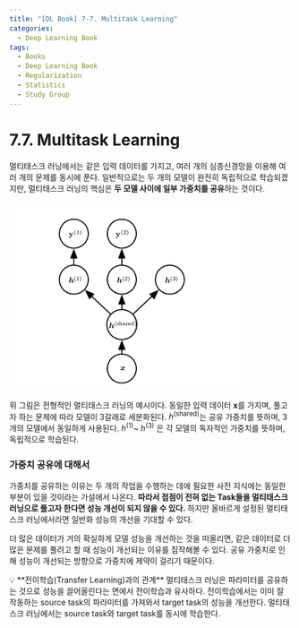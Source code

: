```yaml
---
title: "[DL Book] 7-7. Multitask Learning"
categories:
  - Deep Learning Book
tags:
  - Books
  - Deep Learning Book
  - Regularization
  - Statistics
  - Study Group
---
```


# 7.7. Multitask Learning

멀티태스크 러닝에서는 같은 입력 데이터를 가지고, 여러 개의 심층신경망을 이용해 여러 개의 문제를 동시에 푼다. 일반적으로는 두 개의 모델이 완전히 독립적으로 학습되겠지만, 멀티태스크 러닝의 핵심은 **두 모델 사이에 일부 가중치를 공유**하는 것이다.

![Untitled](/assets/images/7-7a.png)

위 그림은 전형적인 멀티태스크 러닝의 예시이다. 동일한 입력 데이터 $\bm x$를 가지며, 풀고자 하는 문제에 따라 모델이 3갈래로 세분화된다. $h^{(\text{shared})}$는 공유 가중치를 뜻하며, 3개의 모델에서 동일하게 사용된다. $h^{(\text{1})}$~ $h^{(\text{3})}$ 은 각 모델의 독자적인 가중치를 뜻하며, 독립적으로 학습된다.

### 가중치 공유에 대해서

가중치를 공유하는 이유는 두 개의 작업을 수행하는 데에 필요한 사전 지식에는 동일한 부분이 있을 것이라는 가설에서 나온다. **따라서 접점이 전혀 없는 Task들을 멀티태스크 러닝으로 풀고자 한다면 성능 개선이 되지 않을 수 있다.** 하지만 올바르게 설정된 멀티태스크 러닝에서라면 일반화 성능의 개선을 기대할 수 있다. 

더 많은 데이터가 거의 확실하게 모델 성능을 개선하는 것을 떠올리면, 같은 데이터로 더 많은 문제를 풀려고 할 때 성능이 개선되는 이유를 짐작해볼 수 있다. 공유 가중치로 인해 성능이 개선되는 방향으로 가중치에 제약이 걸리기 때문이다.

<aside>
💡 **전이학습(Transfer Learning)과의 관계**
멀티태스크 러닝은 파라미터를 공유하는 것으로 성능을 끌어올린다는 면에서 전이학습과 유사하다. 전이학습에서는 이미 잘 작동하는 source task의 파라미터를 가져와서 target task의 성능을 개선한다. 멀티태스크 러닝에서는 source task와 target task를 동시에 학습한다.

</aside>